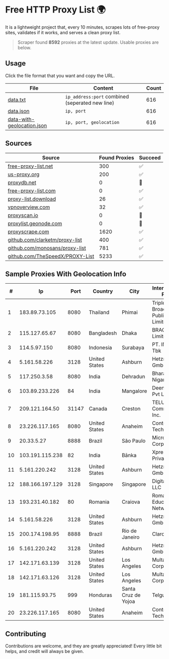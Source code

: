 
# Free HTTP Proxy List 🌍

It is a lightweight project that, every 10 minutes, scrapes lots of free-proxy sites, validates if it works, and serves a clean proxy list.


> Scraper found **8592** proxies at the latest update. Usable proxies are below.

## Usage

Click the file format that you want and copy the URL.


|File|Content|Count|
|----|-------|-----|
|[data.txt](https://raw.githubusercontent.com/themiralay/Proxy-List-World/master/data.txt)|`ip_address:port` combined (seperated new line)|616|
|[data.json](https://raw.githubusercontent.com/themiralay/Proxy-List-World/master/data.json)|`ip, port`|616|
|[data-with-geolocation.json](https://raw.githubusercontent.com/themiralay/Proxy-List-World/master/data-with-geolocation.json)|`ip, port, geolocation`|616|

## Sources

|Source|Found Proxies|Succeed|
|------|-------------|-------|
|[free-proxy-list.net](https://free-proxy-list.net)|300|✅|
|[us-proxy.org](https://www.us-proxy.org)|200|✅|
|[proxydb.net](http://proxydb.net)|0|🚫|
|[free-proxy-list.com](https://free-proxy-list.com/?page=&port=&type%5B%5D=http&type%5B%5D=https&up_time=0&search=Search)|0|✅|
|[proxy-list.download](https://www.proxy-list.download/HTTP)|26|✅|
|[vpnoverview.com](https://vpnoverview.com/privacy/anonymous-browsing/free-proxy-servers)|32|✅|
|[proxyscan.io](https://www.proxyscan.io)|0|🚫|
|[proxylist.geonode.com](https://proxylist.geonode.com/api/proxy-list?limit=300&page=1&sort_by=lastChecked&sort_type=desc&protocols=http,https)|0|🚫|
|[proxyscrape.com](https://api.proxyscrape.com/v2/?request=displayproxies&protocol=http&timeout=10000&country=all&ssl=all&anonymity=all)|1620|✅|
|[github.com/clarketm/proxy-list](https://raw.githubusercontent.com/clarketm/proxy-list/master/proxy-list-raw.txt)|400|✅|
|[github.com/monosans/proxy-list](https://raw.githubusercontent.com/monosans/proxy-list/main/proxies/http.txt)|781|✅|
|[github.com/TheSpeedX/PROXY-List](https://raw.githubusercontent.com/TheSpeedX/PROXY-List/master/http.txt)|5233|✅|


## Sample Proxies With Geolocation Info

|#|Ip|Port|Country|City|Internet Service Provider|
|-|--|----|-------|----|-------------------------|
|1|183.89.73.105|8080|Thailand|Phimai|Triple T Broadband Public Company Limited|
|2|115.127.65.67|8080|Bangladesh|Dhaka|BRACNet Limited|
|3|114.5.97.150|8080|Indonesia|Surabaya|PT. INDOSAT Tbk|
|4|5.161.58.226|3128|United States|Ashburn|Hetzner Online GmbH|
|5|117.250.3.58|8080|India|Dehradun|Bharat Sanchar Nigam Ltd|
|6|103.89.233.226|84|India|Mangalore|Deenet Services Pvt Ltd|
|7|209.121.164.50|31147|Canada|Creston|TELUS Communications Inc.|
|8|23.226.117.165|8080|United States|Anaheim|ContentKeeper Technologies|
|9|20.33.5.27|8888|Brazil|São Paulo|Microsoft Corporation|
|10|103.191.115.238|82|India|Bānka|Xpress Fiber Private Limited|
|11|5.161.220.242|3128|United States|Ashburn|Hetzner Online GmbH|
|12|188.166.197.129|3128|Singapore|Singapore|DigitalOcean, LLC|
|13|193.231.40.182|80|Romania|Craiova|Romanian Education Network|
|14|5.161.58.226|3128|United States|Ashburn|Hetzner Online GmbH|
|15|200.174.198.95|8888|Brazil|Rio de Janeiro|Claro S.A|
|16|5.161.220.242|3128|United States|Ashburn|Hetzner Online GmbH|
|17|142.171.63.139|3128|United States|Los Angeles|Multacom Corporation|
|18|142.171.63.126|3128|United States|Los Angeles|Multacom Corporation|
|19|181.115.93.75|999|Honduras|Santa Cruz de Yojoa|Telgua|
|20|23.226.117.165|8080|United States|Anaheim|ContentKeeper Technologies|



## Contributing

Contributions are welcome, and they are greatly appreciated! Every
little bit helps, and credit will always be given.

